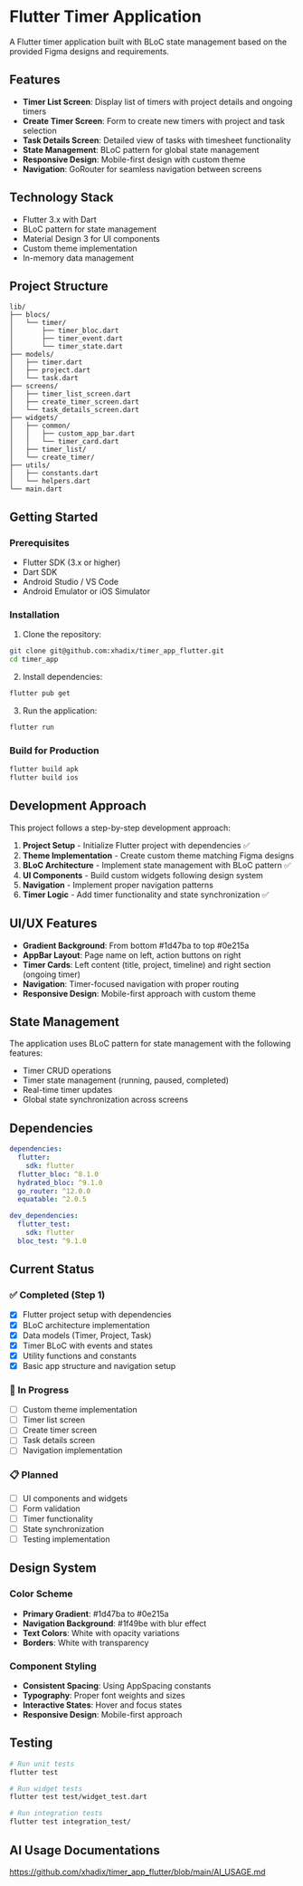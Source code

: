 # Flutter Timer Application

A Flutter timer application built with BLoC state management based on the provided Figma designs and requirements.

## Features

- **Timer List Screen**: Display list of timers with project details and ongoing timers
- **Create Timer Screen**: Form to create new timers with project and task selection
- **Task Details Screen**: Detailed view of tasks with timesheet functionality
- **State Management**: BLoC pattern for global state management
- **Responsive Design**: Mobile-first design with custom theme
- **Navigation**: GoRouter for seamless navigation between screens

## Technology Stack

- Flutter 3.x with Dart
- BLoC pattern for state management
- Material Design 3 for UI components
- Custom theme implementation
- In-memory data management

## Project Structure

```
lib/
├── blocs/
│   └── timer/
│       ├── timer_bloc.dart
│       ├── timer_event.dart
│       └── timer_state.dart
├── models/
│   ├── timer.dart
│   ├── project.dart
│   └── task.dart
├── screens/
│   ├── timer_list_screen.dart
│   ├── create_timer_screen.dart
│   └── task_details_screen.dart
├── widgets/
│   ├── common/
│   │   ├── custom_app_bar.dart
│   │   └── timer_card.dart
│   ├── timer_list/
│   └── create_timer/
├── utils/
│   ├── constants.dart
│   └── helpers.dart
└── main.dart
```

## Getting Started

### Prerequisites

- Flutter SDK (3.x or higher)
- Dart SDK
- Android Studio / VS Code
- Android Emulator or iOS Simulator

### Installation

1. Clone the repository:
```bash
git clone git@github.com:xhadix/timer_app_flutter.git
cd timer_app
```

2. Install dependencies:
```bash
flutter pub get
```

3. Run the application:
```bash
flutter run
```

### Build for Production

```bash
flutter build apk
flutter build ios
```

## Development Approach

This project follows a step-by-step development approach:

1. **Project Setup** - Initialize Flutter project with dependencies ✅
2. **Theme Implementation** - Create custom theme matching Figma designs
3. **BLoC Architecture** - Implement state management with BLoC pattern ✅
4. **UI Components** - Build custom widgets following design system
5. **Navigation** - Implement proper navigation patterns
6. **Timer Logic** - Add timer functionality and state synchronization ✅

## UI/UX Features

- **Gradient Background**: From bottom #1d47ba to top #0e215a
- **AppBar Layout**: Page name on left, action buttons on right
- **Timer Cards**: Left content (title, project, timeline) and right section (ongoing timer)
- **Navigation**: Timer-focused navigation with proper routing
- **Responsive Design**: Mobile-first approach with custom theme

## State Management

The application uses BLoC pattern for state management with the following features:

- Timer CRUD operations
- Timer state management (running, paused, completed)
- Real-time timer updates
- Global state synchronization across screens

## Dependencies

```yaml
dependencies:
  flutter:
    sdk: flutter
  flutter_bloc: ^8.1.0
  hydrated_bloc: ^9.1.0
  go_router: ^12.0.0
  equatable: ^2.0.5

dev_dependencies:
  flutter_test:
    sdk: flutter
  bloc_test: ^9.1.0
```

## Current Status

### ✅ Completed (Step 1)
- [x] Flutter project setup with dependencies
- [x] BLoC architecture implementation
- [x] Data models (Timer, Project, Task)
- [x] Timer BLoC with events and states
- [x] Utility functions and constants
- [x] Basic app structure and navigation setup

### 🔄 In Progress
- [ ] Custom theme implementation
- [ ] Timer list screen
- [ ] Create timer screen
- [ ] Task details screen
- [ ] Navigation implementation

### 📋 Planned
- [ ] UI components and widgets
- [ ] Form validation
- [ ] Timer functionality
- [ ] State synchronization
- [ ] Testing implementation

## Design System

### Color Scheme
- **Primary Gradient**: #1d47ba to #0e215a
- **Navigation Background**: #1f49be with blur effect
- **Text Colors**: White with opacity variations
- **Borders**: White with transparency

### Component Styling
- **Consistent Spacing**: Using AppSpacing constants
- **Typography**: Proper font weights and sizes
- **Interactive States**: Hover and focus states
- **Responsive Design**: Mobile-first approach

## Testing

```bash
# Run unit tests
flutter test

# Run widget tests
flutter test test/widget_test.dart

# Run integration tests
flutter test integration_test/
```
## AI Usage Documentations
https://github.com/xhadix/timer_app_flutter/blob/main/AI_USAGE.md